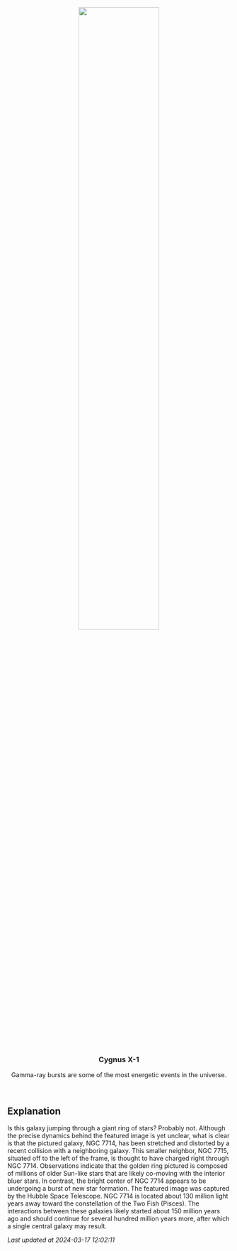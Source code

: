 <p align='center'>
    <img src='https://apod.nasa.gov/apod/image/2403/Ngc7714_HubblePohl_1080.jpg' width='60%' />
    <h3 align="center">Cygnus X-1</h3>
    <p align="center">Gamma-ray bursts are some of the most energetic events in the universe.</p>
</p>
<br/>

Explanation
--
Is this galaxy jumping through a giant ring of stars?  Probably not.  Although the precise dynamics behind the featured image is yet unclear, what is clear is that the pictured galaxy, NGC 7714, has been stretched and distorted by a recent collision with a neighboring galaxy. This smaller neighbor, NGC 7715, situated off to the left of the frame, is thought to have charged right through NGC 7714. Observations indicate that the golden ring pictured is composed of millions of older Sun-like stars that are likely co-moving with the interior bluer stars. In contrast, the bright center of NGC 7714 appears to be undergoing a burst of new star formation.  The featured image was captured by the Hubble Space Telescope.  NGC 7714 is located about 130 million light years away toward the constellation of the Two Fish (Pisces).  The interactions between these galaxies likely started about 150 million years ago and should continue for several hundred million years more, after which a single central galaxy may result.


*Last updated at 2024-03-17 12:02:11*
